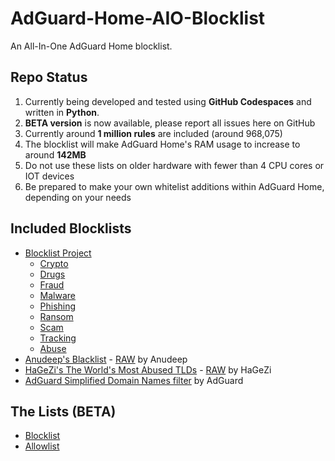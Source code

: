 # AdGuard-Home-AIO-Blocklist
An All-In-One AdGuard Home blocklist.

## Repo Status

1. Currently being developed and tested using **GitHub Codespaces** and written in **Python**.
2. **BETA version** is now available, please report all issues here on GitHub
3. Currently around **1 million rules** are included (around 968,075)
4. The blocklist will make AdGuard Home's RAM usage to increase to around **142MB**
5. Do not use these lists on older hardware with fewer than 4 CPU cores or IOT devices
6. Be prepared to make your own whitelist additions within AdGuard Home, depending on your needs

## Included Blocklists

- [Blocklist Project](https://github.com/blocklistproject/Lists)
    - [Crypto](https://blocklistproject.github.io/Lists/adguard/crypto-ags.txt)
    - [Drugs](https://blocklistproject.github.io/Lists/adguard/drugs-ags.txt)
    - [Fraud](https://blocklistproject.github.io/Lists/adguard/fraud-ags.txt)
    - [Malware](https://blocklistproject.github.io/Lists/adguard/malware-ags.txt)
    - [Phishing](https://blocklistproject.github.io/Lists/adguard/phishing-ags.txt)
    - [Ransom](https://blocklistproject.github.io/Lists/adguard/ransomware-ags.txt)
    - [Scam](https://blocklistproject.github.io/Lists/adguard/scam-ags.txt)
    - [Tracking](https://blocklistproject.github.io/Lists/adguard/tracking-ags.txt)
    - [Abuse](https://blocklistproject.github.io/Lists/adguard/abuse-ags.txt)
- [Anudeep's Blacklist](https://github.com/anudeepND/blacklist) - [RAW](https://raw.githubusercontent.com/anudeepND/blacklist/master/adservers.txt) by Anudeep
- [HaGeZi's The World's Most Abused TLDs](https://github.com/hagezi/dns-blocklists) - [RAW](https://raw.githubusercontent.com/hagezi/dns-blocklists/main/adblock/spam-tlds.txt") by HaGeZi
- [AdGuard Simplified Domain Names filter](https://adguardteam.github.io/AdGuardSDNSFilter/Filters/filter.txt) by AdGuard

## The Lists (BETA)

- [Blocklist](https://raw.githubusercontent.com/hl2guide/AdGuard-Home-AIO-Blocklist/main/aio_blocklist_final.txt)
- [Allowlist](https://raw.githubusercontent.com/hl2guide/AdGuard-Home-AIO-Blocklist/main/allowlist.txt)
